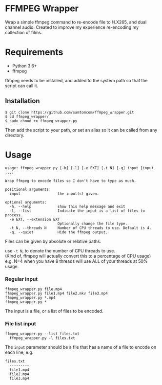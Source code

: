 # FFMPEG Wrapper

Wrap a simple ffmpeg command to re-encode file to H.X265, and dual channel audio.
Created to improve my experience re-encoding my collection of films.

# Requirements

* Python 3.6+
* ffmpeg 

ffmpeg needs to be installed, and added to the system path so that the script can call it.

## Installation

    $ git clone https://github.com/samtomcom/ffmpeg_wrapper.git
    $ cd ffmpeg_wrapper/
    $ sudo chmod +x ffmpeg_wrapper.py

Then add the script to your path, or set an alias so it can be called from any directory.

# Usage

```
usage: ffmpeg_wrapper.py [-h] [-l] [-e EXT] [-t N] [-q] input [input ...]

Wrap ffmpeg to encode files so I don't have to type as much.

positional arguments:
  input                 the input(s) given.

optional arguments:
  -h, --help            show this help message and exit
  -l, --list            Indicate the input is a list of files to process.
  -e EXT, --extension EXT
                        Optionally change the file type.
  -t N, --threads N     Number of CPU threads to use. Default is 4.
  -q, --quiet           Hide the ffmpeg output.
```

Files can be given by absolute or relative paths.

use `-t N`, to denote the number of CPU threads to use.  
(Kind of, ffmpeg will actually convert this to a percentage of CPU usage)  
e.g. N=4 when you have 8 threads will use ALL of your threads at 50% usage.

### Regular input

    ffmpeg_wrapper.py file.mp4
    ffmpeg_wrapper.py file1.mp4 file2.mkv file3.mp4
    ffmpeg_wrapper.py *.mp4
    ffmpeg_wrapper.py * 

The input is a file, or a list of files to be encoded.

### File list input

    ffmpeg_wrapper.py --list files.txt
	  ffmpeg_wrapper.py -l files.txt
	
The `input` parameter should be a file that has a name of a file to
encode on each line, e.g.

    files.txt
	  ---------
	  file1.mp4
	  file2.mp4
	  file3.mp4



